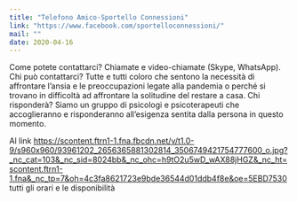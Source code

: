 ```yaml
---
title: "Telefono Amico-Sportello Connessioni"
link: "https://www.facebook.com/sportelloconnessioni/"
mail: ""
date: 2020-04-16
---
```


Come potete contattarci? Chiamate e video-chiamate (Skype, WhatsApp).
Chi può contattarci? Tutte e tutti coloro che sentono la necessità di affrontare l’ansia e le preoccupazioni legate alla pandemia o perché si trovano in difficoltà ad affrontare la solitudine del restare a casa.
Chi risponderà? Siamo un gruppo di psicologi e psicoterapeuti che accoglieranno e risponderanno all’esigenza sentita dalla persona in questo momento.

Al link https://scontent.ftrn1-1.fna.fbcdn.net/v/t1.0-9/s960x960/93961202_2656365881302814_3506749421754777600_o.jpg?_nc_cat=103&_nc_sid=8024bb&_nc_ohc=h9tO2u5wD_wAX88jHGZ&_nc_ht=scontent.ftrn1-1.fna&_nc_tp=7&oh=4c3fa8621723e9bde36544d01ddb4f8e&oe=5EBD7530
tutti gli orari e le disponibilità
